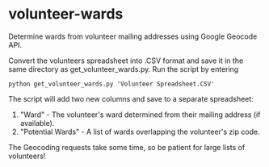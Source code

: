 # volunteer-wards
Determine wards from volunteer mailing addresses using Google Geocode API.

Convert the volunteers spreadsheet into .CSV format and save it in the same directory as get_volunteer_wards.py. Run the script by entering

`python get_volunteer_wards.py 'Volunteer Spreadsheet.CSV'`

The script will add two new columns and save to a separate spreadsheet:
1. "Ward" - The volunteer's ward determined from their mailing address (if available).
2. "Potential Wards" - A list of wards overlapping the volunteer's zip code.

The Geocoding requests take some time, so be patient for large lists of volunteers!
